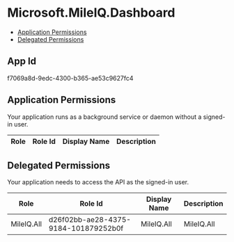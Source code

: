 # Microsoft.MileIQ.Dashboard
- [Application Permissions](#application-permissions)
- [Delegated Permissions](#delegated-permissions)

## App Id
f7069a8d-9edc-4300-b365-ae53c9627fc4

## Application Permissions
Your application runs as a background service or daemon without a signed-in user.

| Role | Role Id | Display Name | Description |
|---|---|---|---|

## Delegated Permissions
Your application needs to access the API as the signed-in user. 

| Role | Role Id | Display Name | Description |
|---|---|---|---|
| MileIQ.All | d26f02bb-ae28-4375-9184-101879252b0f | MileIQ.All | MileIQ.All |

